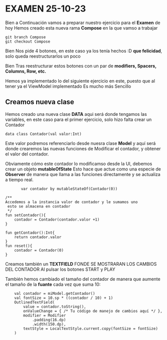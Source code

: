
# EXAMEN 25-10-23

Bien a Continuación vamos a preparar nuestro ejercicio para el **Examen** de hoy
Hemos creado esta nueva rama **Compose** en la que vamso a trabajar

    git branch Compose
    git checkout Compose

Bien Nos pide 4 botones, en este caso ya los tenía hechos :D **que felicidad**, solo queda reestructurarlos un poco

Bien Tras reestructurar estos botones con un par de **modifiers, Spacers, Columns, Row, etc.** 

Hemos ya implementado lo del siguiente ejercicio en este, puesto que al tener ya el ViewModel implementado
Es mucho más Sencillo

## Creamos nueva clase

Hemos creado una nueva clase **DATA** aqui será donde tengamos las variables, en este caso para
el primer ejercicio, solo hizo falta crear un Contador

    data class Contador(val valor:Int)

Este valor podremos referenciarlo desde nuesra clase **Model** y aquí será donde crearemos las nuevas funciones
de Modificar el contador, y obtener el valor del contador.

Obviamente cómo este contador lo modificamso desde la UI, debemos crear un objeto **mutableOfState**
Esto hace que actue como una especie de **Observer** de manera que llama a las funciones directamente 
y se actualiza a tiempo real.

           var contador by mutableStateOf(Contador(0))

    /**
    Accedemos a la instancia valor de contador y le sumamos uno
     esto se almacena en contador
     */
    fun setContador(){
        contador = Contador(contador.valor +1)
    }

    fun getContador():Int{
        return contador.valor
    }
    fun reset(){
        contador = Contador(0)
    }

Creamos también un **TEXTFIELD** FONDE SE MOSTRARAN LOS CAMBIOS DEL CONTADOR Al pulsar los botones START y PLAY

También hemos cambiado el tamaño del contador de manera que aumente el tamaño de la **fuante** cada vez que suma 10:

        val contador = miModel.getContador()
        val fontSize = 10.sp * ((contador / 10) + 1)
        OutlinedTextField(
            value = contador.toString(),
            onValueChange = { /* Tu código de manejo de cambios aquí */ },
            modifier = Modifier
                .padding(16.dp)
                .width(150.dp),
            textStyle = LocalTextStyle.current.copy(fontSize = fontSize)
        )





